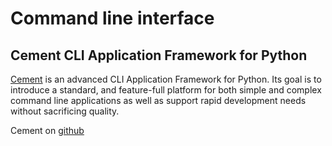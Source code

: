 # Command line interface

## Cement CLI Application Framework for Python

[Cement](http://builtoncement.com/) is an advanced CLI Application Framework for Python. Its goal is to introduce a standard, and feature-full platform for both simple and complex command line applications as well as support rapid development needs without sacrificing quality.

Cement on [github](https://github.com/cement/cement)


